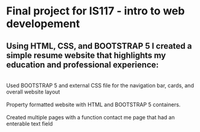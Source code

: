 # Final project for IS117 - intro to web developement

## Using HTML, CSS, and BOOTSTRAP 5 I created a simple resume website that highlights my education and professional experience: <br>
<br>Used BOOTSTRAP 5 and external CSS file for the navigation bar, cards, and overall website layout<br>
<br>Property formatted website with HTML and BOOTSTRAP 5 containers.<br>
<br>Created multiple pages with a function contact me page that had an enterable text field<br>
